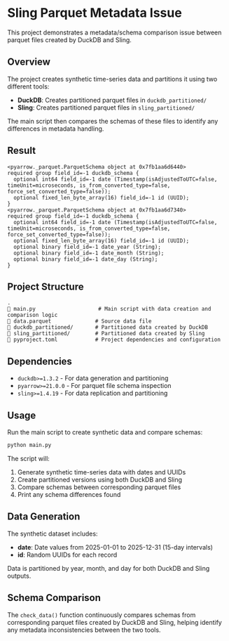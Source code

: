 # Sling Parquet Metadata Issue

This project demonstrates a metadata/schema comparison issue between parquet files created by DuckDB and Sling.

## Overview

The project creates synthetic time-series data and partitions it using two different tools:
- **DuckDB**: Creates partitioned parquet files in `duckdb_partitioned/`
- **Sling**: Creates partitioned parquet files in `sling_partitioned/`

The main script then compares the schemas of these files to identify any differences in metadata handling.


## Result
```
<pyarrow._parquet.ParquetSchema object at 0x7fb1aa6d6440>
required group field_id=-1 duckdb_schema {
  optional int64 field_id=-1 date (Timestamp(isAdjustedToUTC=false, timeUnit=microseconds, is_from_converted_type=false, force_set_converted_type=false));
  optional fixed_len_byte_array(16) field_id=-1 id (UUID);
}
<pyarrow._parquet.ParquetSchema object at 0x7fb1aa6d7340>
required group field_id=-1 duckdb_schema {
  optional int64 field_id=-1 date (Timestamp(isAdjustedToUTC=false, timeUnit=microseconds, is_from_converted_type=false, force_set_converted_type=false));
  optional fixed_len_byte_array(16) field_id=-1 id (UUID);
  optional binary field_id=-1 date_year (String);
  optional binary field_id=-1 date_month (String);
  optional binary field_id=-1 date_day (String);
}
```

## Project Structure

```
.
   main.py                    # Main script with data creation and comparison logic
   data.parquet              # Source data file
   duckdb_partitioned/       # Partitioned data created by DuckDB
   sling_partitioned/        # Partitioned data created by Sling
   pyproject.toml            # Project dependencies and configuration
```

## Dependencies

- `duckdb>=1.3.2` - For data generation and partitioning
- `pyarrow>=21.0.0` - For parquet file schema inspection
- `sling>=1.4.19` - For data replication and partitioning

## Usage

Run the main script to create synthetic data and compare schemas:

```bash
python main.py
```

The script will:
1. Generate synthetic time-series data with dates and UUIDs
2. Create partitioned versions using both DuckDB and Sling
3. Compare schemas between corresponding parquet files
4. Print any schema differences found

## Data Generation

The synthetic dataset includes:
- **date**: Date values from 2025-01-01 to 2025-12-31 (15-day intervals)
- **id**: Random UUIDs for each record

Data is partitioned by year, month, and day for both DuckDB and Sling outputs.

## Schema Comparison

The `check_data()` function continuously compares schemas from corresponding parquet files created by DuckDB and Sling, helping identify any metadata inconsistencies between the two tools.